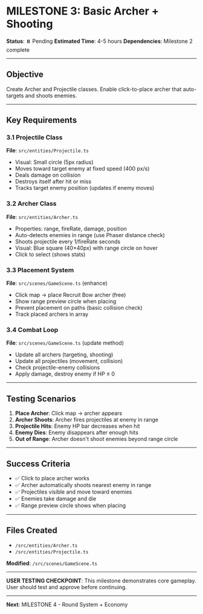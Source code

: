 # MILESTONE 3: Basic Archer + Shooting

**Status**: ⏸️ Pending
**Estimated Time**: 4-5 hours
**Dependencies**: Milestone 2 complete

---

## Objective

Create Archer and Projectile classes. Enable click-to-place archer that auto-targets and shoots enemies.

---

## Key Requirements

### 3.1 Projectile Class
**File**: `src/entities/Projectile.ts`

- Visual: Small circle (5px radius)
- Moves toward target enemy at fixed speed (400 px/s)
- Deals damage on collision
- Destroys itself after hit or miss
- Tracks target enemy position (updates if enemy moves)

### 3.2 Archer Class
**File**: `src/entities/Archer.ts`

- Properties: range, fireRate, damage, position
- Auto-detects enemies in range (use Phaser distance check)
- Shoots projectile every 1/fireRate seconds
- Visual: Blue square (40×40px) with range circle on hover
- Click to select (shows stats)

### 3.3 Placement System
**File**: `src/scenes/GameScene.ts` (enhance)

- Click map → place Recruit Bow archer (free)
- Show range preview circle when placing
- Prevent placement on paths (basic collision check)
- Track placed archers in array

### 3.4 Combat Loop
**File**: `src/scenes/GameScene.ts` (update method)

- Update all archers (targeting, shooting)
- Update all projectiles (movement, collision)
- Check projectile-enemy collisions
- Apply damage, destroy enemy if HP ≤ 0

---

## Testing Scenarios

1. **Place Archer**: Click map → archer appears
2. **Archer Shoots**: Archer fires projectiles at enemy in range
3. **Projectile Hits**: Enemy HP bar decreases when hit
4. **Enemy Dies**: Enemy disappears after enough hits
5. **Out of Range**: Archer doesn't shoot enemies beyond range circle

---

## Success Criteria

- ✅ Click to place archer works
- ✅ Archer automatically shoots nearest enemy in range
- ✅ Projectiles visible and move toward enemies
- ✅ Enemies take damage and die
- ✅ Range preview circle shows when placing

---

## Files Created

- `/src/entities/Archer.ts`
- `/src/entities/Projectile.ts`

**Modified**: `/src/scenes/GameScene.ts`

---

**USER TESTING CHECKPOINT**: This milestone demonstrates core gameplay. User should test and approve before continuing.

---

**Next**: MILESTONE 4 - Round System + Economy
